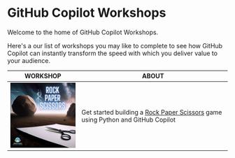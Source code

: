 # GitHub Copilot Workshops

Welcome to the home of GitHub Copilot Workshops.

Here's a our list of workshops you may like to complete to see how GitHub Copilot can instantly transform the speed with which you deliver value to your audience.

WORKSHOP | ABOUT
--- | ---
<img width='200' src="./thumbnails/Rock Paper Scissors thumbnail.png" /> | Get started building a [Rock Paper Scissors](https://github.com/copilot-workshops/copilot-rock-paper-scissors) game using Python and GitHub Copilot
